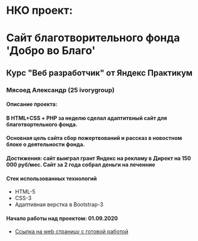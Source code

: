 # НКО проект: 
# Сайт благотворительного фонда 'Добро во Благо'

## Курс "Веб разработчик" от Яндекс Практикум

### Мясоед Александр (25 ivorygroup)

#### Описание проекта: 
#### В HTML+CSS + РHP за неделю сделал адаптитвный сайт для благотвортельного фонда. 
#### Основная цель сайта сбор пожертвований и рассказ в новостном блоке о деятельности фонда.

#### Достижения: сайт выиграл грант Яндекс на рекламу в Директ на 150 000 руб/мес. Сайт за 2 года  собрал деньги на леченние

#### Стек использованных технологий
* HTML-5
* CSS-3
* Адаптивная верстка в Bootstrap-3

#### Начало работы над проектом: 01.09.2020

* [Ссылка на web страницу с готовой работой](https://dvbfond.ru/)

